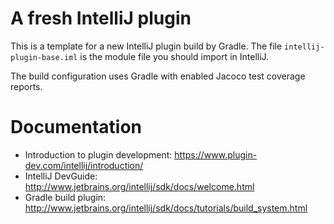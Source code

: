# A fresh IntelliJ plugin

This is a template for a new IntelliJ plugin build by Gradle.
The file `intellij-plugin-base.iml` is the module file you should import in IntelliJ.

The build configuration uses Gradle with enabled Jacoco test coverage reports.

# Documentation
- Introduction to plugin development: https://www.plugin-dev.com/intellij/introduction/
- IntelliJ DevGuide: http://www.jetbrains.org/intellij/sdk/docs/welcome.html
- Gradle build plugin: http://www.jetbrains.org/intellij/sdk/docs/tutorials/build_system.html

